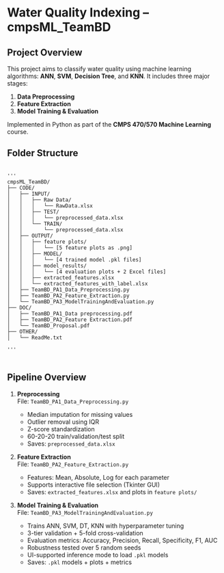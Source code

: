 # Water Quality  Indexing – cmpsML_TeamBD

##  Project Overview

This project aims to classify water quality using machine learning algorithms: **ANN**, **SVM**, **Decision Tree**, and **KNN**. It includes three major stages:
1. **Data Preprocessing**
2. **Feature Extraction**
3. **Model Training & Evaluation**

Implemented in Python as part of the **CMPS 470/570 Machine Learning** course.  

##  Folder Structure
<pre> <code>
'''
cmpsML_TeamBD/
├── CODE/
│   ├── INPUT/
│   │   ├── Raw Data/
│   │   │   └── RawData.xlsx
│   │   ├── TEST/
│   │   │   └── preprocessed_data.xlsx
│   │   └── TRAIN/
│   │       └── preprocessed_data.xlsx
│   ├── OUTPUT/
│   │   ├── feature plots/
│   │   │   └── [5 feature plots as .png]
│   │   ├── MODEL/
│   │   │   └── [4 trained model .pkl files]
│   │   ├── model_results/
│   │   │   └── [4 evaluation plots + 2 Excel files]
│   │   ├── extracted_features.xlsx
│   │   └── extracted_features_with_label.xlsx
│   ├── TeamBD_PA1_Data_Preprocessing.py
│   ├── TeamBD_PA2_Feature_Extraction.py
│   └── TeamBD_PA3_ModelTrainingAndEvaluation.py
├── DOC/
│   ├── TeamBD_PA1_Data preprocessing.pdf
│   ├── TeamBD_PA2_Feature Extraction.pdf
│   └── TeamBD_Proposal.pdf
├── OTHER/
│   └── ReadMe.txt

'''
</code> </pre>

##  Pipeline Overview

1. **Preprocessing**  
   File: `TeamBD_PA1_Data_Preprocessing.py`  
   - Median imputation for missing values
   - Outlier removal using IQR
   - Z-score standardization
   - 60-20-20 train/validation/test split
   - Saves: `preprocessed_data.xlsx`

2. **Feature Extraction**  
   File: `TeamBD_PA2_Feature_Extraction.py`  
   - Features: Mean, Absolute, Log for each parameter
   - Supports interactive file selection (Tkinter GUI)
   - Saves: `extracted_features.xlsx` and plots in `feature plots/`

3. **Model Training & Evaluation**  
   File: `TeamBD_PA3_ModelTrainingAndEvaluation.py`  
   - Trains ANN, SVM, DT, KNN with hyperparameter tuning
   - 3-tier validation + 5-fold cross-validation
   - Evaluation metrics: Accuracy, Precision, Recall, Specificity, F1, AUC
   - Robustness tested over 5 random seeds
   - UI-supported inference mode to load `.pkl` models
   - Saves: `.pkl` models + plots + metrics

